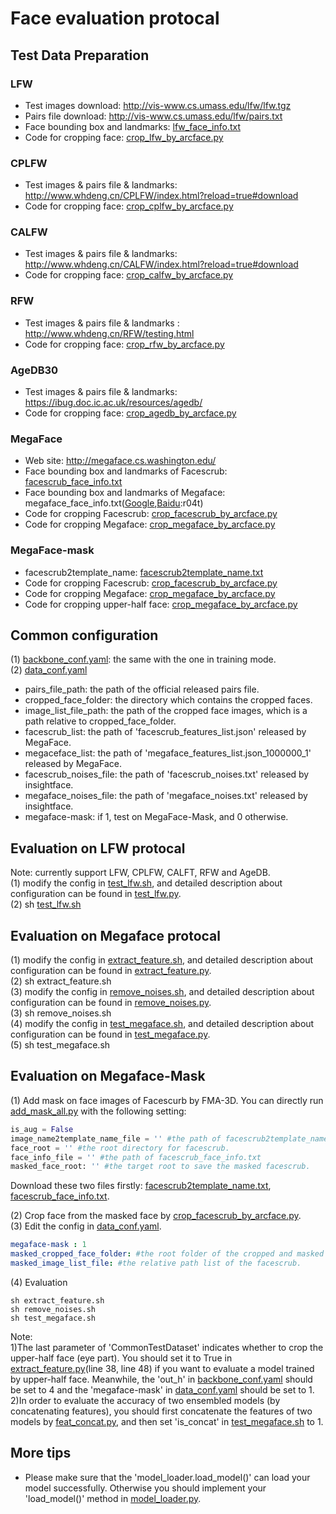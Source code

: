 # Face evaluation protocal
## Test Data Preparation
### LFW  
* Test images download: http://vis-www.cs.umass.edu/lfw/lfw.tgz
* Pairs file download: http://vis-www.cs.umass.edu/lfw/pairs.txt
* Face bounding box and landmarks: [lfw_face_info.txt](../data/files/lfw_face_info.txt)  
* Code for cropping face: [crop_lfw_by_arcface.py](lfw/face_cropper/crop_lfw_by_arcface.py)
### CPLFW  
* Test images & pairs file & landmarks: http://www.whdeng.cn/CPLFW/index.html?reload=true#download  
* Code for cropping face: [crop_cplfw_by_arcface.py](lfw/face_cropper/crop_cplfw_by_arcface.py)
### CALFW  
* Test images & pairs file & landmarks: http://www.whdeng.cn/CALFW/index.html?reload=true#download
* Code for cropping face: [crop_calfw_by_arcface.py](lfw/face_cropper/crop_calfw_by_arcface.py)
### RFW  
* Test images & pairs file & landmarks : http://www.whdeng.cn/RFW/testing.html
* Code for cropping face: [crop_rfw_by_arcface.py](lfw/face_cropper/crop_rfw_by_arcface.py)  
### AgeDB30
* Test images & pairs file & landmarks: https://ibug.doc.ic.ac.uk/resources/agedb/
* Code for cropping face: [crop_agedb_by_arcface.py](lfw/face_cropper/crop_agedb_by_arcface.py)  
### MegaFace
* Web site: http://megaface.cs.washington.edu/
* Face bounding box and landmarks of Facescrub: [facescrub_face_info.txt](../data/files/facescrub_face_info.txt)
* Face bounding box and landmarks of Megaface: megaface_face_info.txt([Google](https://drive.google.com/file/d/1EubsMbKxaRbBCS4i9EgojGvteyhUCKjS/view?usp=sharing),[Baidu](https://pan.baidu.com/s/1UUYHA02JA4nYxm67t95DoQ):r04t)
* Code for cropping Facescrub: [crop_facescrub_by_arcface.py](megaface/face_cropper/crop_facescrub_by_arcface.py)  
* Code for cropping Megaface: [crop_megaface_by_arcface.py](megaface/face_cropper/crop_megaface_by_arcface.py)  
### MegaFace-mask
* facescrub2template_name: [facescrub2template_name.txt](../data/files/facescrub2template_name.txt)
* Code for cropping Facescrub: [crop_facescrub_by_arcface.py](megaface/face_cropper/crop_facescrub_by_arcface.py)  
* Code for cropping Megaface: [crop_megaface_by_arcface.py](megaface/face_cropper/crop_megaface_by_arcface.py)  
* Code for cropping upper-half face: [crop_megaface_by_arcface.py](megaface/face_cropper/crop_eye.py)  

## Common configuration  
(1) [backbone_conf.yaml](backbone_conf.yaml): the same with the one in training mode.  
(2) [data_conf.yaml](data_conf.yaml)
* pairs_file_path: the path of the official released pairs file.  
* cropped_face_folder: the directory which contains the  cropped faces.  
* image_list_file_path: the path of the cropped face images, which is a path relative to cropped_face_folder.  
* facescrub_list: the path of 'facescrub_features_list.json' released by MegaFace.  
* megaceface_list: the path of 'megaface_features_list.json_1000000_1' released by MegaFace.  
* facescrub_noises_file: the path of 'facescrub_noises.txt' released by insightface.  
* megaface_noises_file: the path of 'megaface_noises.txt' released by insightface.  
* megaface-mask: if 1, test on MegaFace-Mask, and 0 otherwise.

## Evaluation on LFW protocal  
Note: currently support LFW, CPLFW, CALFT, RFW and AgeDB.  
(1) modify the config in [test_lfw.sh](test_lfw.sh), and detailed description about configuration can be found in [test_lfw.py](test_lfw.py).  
(2) sh [test_lfw.sh](test_lfw.sh)  

## Evaluation on Megaface protocal
(1) modify the config in [extract_feature.sh](extract_feature.sh), and detailed description about configuration can be found in [extract_feature.py](extract_feature.py).  
(2) sh extract_feature.sh  
(3) modify the config in [remove_noises.sh](remove_noises.sh), and detailed description about configuration can be found in [remove_noises.py](remove_noises.py).  
(3) sh remove_noises.sh  
(4) modify the config in [test_megaface.sh](test_megaface.sh), and detailed description about configuration can be found in [test_megaface.py](test_megaface.py).  
(5) sh test_megaface.sh  

## Evaluation on Megaface-Mask
(1) Add mask on face images of Facescurb by FMA-3D. You can directly run [add_mask_all.py](../addition_module/face_mask_adding/FMA-3D/) with the following setting:  
```python
is_aug = False  
image_name2template_name_file = '' #the path of facescrub2template_name.txt  
face_root = '' #the root directory for facescrub.  
face_info_file = '' #the path of facescrub_face_info.txt  
masked_face_root: '' #the target root to save the masked facescrub.
```
Download these two files firstly: [facescrub2template_name.txt](../data/files/facescrub2template_name.txt), [facescrub_face_info.txt](../data/files/facescrub_face_info.txt). 

(2) Crop face from the masked face by [crop_facescrub_by_arcface.py](megaface/face_cropper/crop_facescrub_by_arcface.py).  
(3) Edit the config in [data_conf.yaml](data_conf.yaml).  
```yaml
megaface-mask : 1
masked_cropped_face_folder: #the root folder of the cropped and masked facescrub.
masked_image_list_file: #the relative path list of the facescrub.
```
(4) Evaluation  
```shell
sh extract_feature.sh
sh remove_noises.sh
sh test_megaface.sh
```
Note:  
1)The last parameter of 'CommonTestDataset' indicates whether to crop the upper-half face (eye part). You should set it to True in [extract_feature.py](extract_feature.py)(line 38, line 48) if you want to evaluate a model trained by upper-half face. Meanwhile, the 'out_h' in [backbone_conf.yaml](backbone_conf.yaml) should be set to 4 and the 'megaface-mask' in [data_conf.yaml](data_conf.yaml) should be set to 1.  
2)In order to evaluate the accuracy of two ensembled models (by concatenating features), you should first concatenate the features of two models by [feat_concat.py](utils/feat_concat.py), and then set 'is_concat' in [test_megaface.sh](test_megaface.sh) to 1.  

## More tips
* Please make sure that the 'model_loader.load_model()' can load your model successfully. Otherwise you should implement your 'load_model()' method in [model_loader.py](utils/model_loader.py).  
